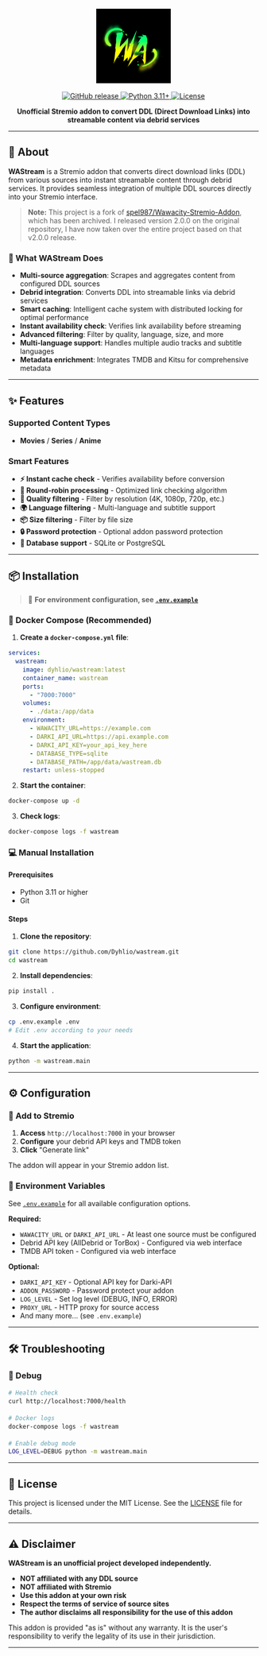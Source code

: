<p align="center"><img src="https://raw.githubusercontent.com/Dyhlio/wastream/refs/heads/main/wastream/public/wastream-logo.jpg" width="150"></p>

<p align="center">
  <a href="https://github.com/Dyhlio/wastream/releases/latest">
    <img alt="GitHub release" src="https://img.shields.io/github/v/release/Dyhlio/wastream?style=flat-square&logo=github&logoColor=white&labelColor=1C1E26&color=4A5568">
  </a>
  <a href="https://www.python.org/">
    <img alt="Python 3.11+" src="https://img.shields.io/badge/python-3.11+-blue?style=flat-square&logo=python&logoColor=white&labelColor=1C1E26&color=4A5568">
  </a>
  <a href="https://github.com/Dyhlio/wastream/blob/main/LICENSE">
    <img alt="License" src="https://img.shields.io/github/license/Dyhlio/wastream?style=flat-square&labelColor=1C1E26&color=4A5568">
  </a>
</p>

<p align="center">
  <strong>Unofficial Stremio addon to convert DDL (Direct Download Links) into streamable content via debrid services</strong>
</p>

---

## 🌟 About

**WAStream** is a Stremio addon that converts direct download links (DDL) from various sources into instant streamable content through debrid services. It provides seamless integration of multiple DDL sources directly into your Stremio interface.

> **Note:** This project is a fork of [spel987/Wawacity-Stremio-Addon](https://github.com/spel987/Wawacity-Stremio-Addon), which has been archived. I released version 2.0.0 on the original repository, I have now taken over the entire project based on that v2.0.0 release.

### 🎯 What WAStream Does

- **Multi-source aggregation**: Scrapes and aggregates content from configured DDL sources
- **Debrid integration**: Converts DDL into streamable links via debrid services
- **Smart caching**: Intelligent cache system with distributed locking for optimal performance
- **Instant availability check**: Verifies link availability before streaming
- **Advanced filtering**: Filter by quality, language, size, and more
- **Multi-language support**: Handles multiple audio tracks and subtitle languages
- **Metadata enrichment**: Integrates TMDB and Kitsu for comprehensive metadata

---

## ✨ Features

### Supported Content Types

- **Movies** / **Series** / **Anime**

### Smart Features

- **⚡ Instant cache check** - Verifies availability before conversion
- **🔄 Round-robin processing** - Optimized link checking algorithm
- **🎯 Quality filtering** - Filter by resolution (4K, 1080p, 720p, etc.)
- **🌍 Language filtering** - Multi-language and subtitle support
- **📦 Size filtering** - Filter by file size
- **🔒 Password protection** - Optional addon password protection
- **💾 Database support** - SQLite or PostgreSQL

---

## 📦 Installation

> 📄 **For environment configuration, see [`.env.example`](.env.example)**

### 🐳 Docker Compose (Recommended)

1. **Create a `docker-compose.yml` file**:

```yaml
services:
  wastream:
    image: dyhlio/wastream:latest
    container_name: wastream
    ports:
      - "7000:7000"
    volumes:
      - ./data:/app/data
    environment:
      - WAWACITY_URL=https://example.com
      - DARKI_API_URL=https://api.example.com
      - DARKI_API_KEY=your_api_key_here
      - DATABASE_TYPE=sqlite
      - DATABASE_PATH=/app/data/wastream.db
    restart: unless-stopped
```

2. **Start the container**:
```bash
docker-compose up -d
```

3. **Check logs**:
```bash
docker-compose logs -f wastream
```

### 💻 Manual Installation

#### Prerequisites
- Python 3.11 or higher
- Git

#### Steps

1. **Clone the repository**:
```bash
git clone https://github.com/Dyhlio/wastream.git
cd wastream
```

2. **Install dependencies**:
```bash
pip install .
```

3. **Configure environment**:
```bash
cp .env.example .env
# Edit .env according to your needs
```

4. **Start the application**:
```bash
python -m wastream.main
```

---

## ⚙️ Configuration

### 📱 Add to Stremio

1. **Access** `http://localhost:7000` in your browser
2. **Configure** your debrid API keys and TMDB token
3. **Click** "Generate link"

The addon will appear in your Stremio addon list.

### 🔧 Environment Variables

See [`.env.example`](.env.example) for all available configuration options.

**Required:**
- `WAWACITY_URL` or `DARKI_API_URL` - At least one source must be configured
- Debrid API key (AllDebrid or TorBox) - Configured via web interface
- TMDB API token - Configured via web interface

**Optional:**
- `DARKI_API_KEY` - Optional API key for Darki-API
- `ADDON_PASSWORD` - Password protect your addon
- `LOG_LEVEL` - Set log level (DEBUG, INFO, ERROR)
- `PROXY_URL` - HTTP proxy for source access
- And many more... (see `.env.example`)

---

## 🛠️ Troubleshooting

### 🧪 Debug

```bash
# Health check
curl http://localhost:7000/health

# Docker logs
docker-compose logs -f wastream

# Enable debug mode
LOG_LEVEL=DEBUG python -m wastream.main
```

---

## 📜 License

This project is licensed under the MIT License. See the [LICENSE](LICENSE) file for details.

---

## ⚠️ Disclaimer

**WAStream is an unofficial project developed independently.**

- **NOT affiliated with any DDL source**
- **NOT affiliated with Stremio**
- **Use this addon at your own risk**
- **Respect the terms of service of source sites**
- **The author disclaims all responsibility for the use of this addon**

This addon is provided "as is" without any warranty. It is the user's responsibility to verify the legality of its use in their jurisdiction.

---
